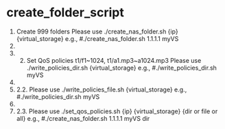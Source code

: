 # create_folder_script
1. Create 999 folders Please use ./create_nas_folder.sh {ip} {virtual_storage} e.g., #./create_nas_folder.sh 1.1.1.1 myVS  
2. 
3. 2. Set QoS policies t1/f1~1024, t1/a1.mp3~a1024.mp3 Please use ./write_policies_dir.sh {virtual_storage} e.g., #./write_policies_dir.sh myVS  
4. 
5. 2.2. Please use ./write_policies_file.sh {virtual_storage} e.g., #./write_policies_dir.sh myVS  
6. 
7. 2.3. Please use ./set_qos_policies.sh {ip} {virtual_storage} {dir or file or all} e.g., #./create_nas_folder.sh 1.1.1.1 myVS dir
